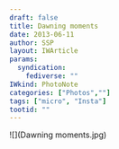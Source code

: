 ```yaml
---
draft: false
title: Dawning moments
date: 2013-06-11
author: SSP
layout: IWArticle
params:
  syndication:
    fediverse: ""
IWkind: PhotoNote
categories: ["Photos",""]
tags: ["micro", "Insta"]
tootid: ""
---
```

![](Dawning moments.jpg)